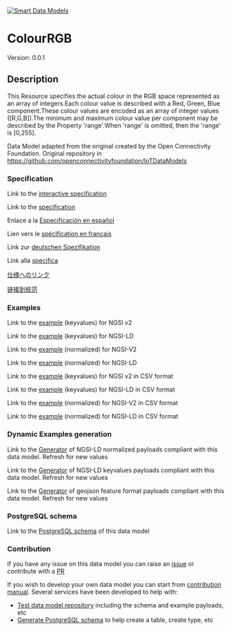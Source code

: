 [![Smart Data Models](https://smartdatamodels.org/wp-content/uploads/2022/01/SmartDataModels_logo.png "Logo")](https://smartdatamodels.org)
# ColourRGB
Version: 0.0.1

## Description 

This Resource specifies the actual colour in the RGB space represented as an array of integers.Each colour value is described with a Red, Green, Blue component.These colour values are encoded as an array of integer values ([R,G,B]).The minimum and maximum colour value per component may be described by the Property 'range'.When 'range' is omitted, then the 'range' is [0,255].

Data Model adapted from the original created by the Open Connectivity Foundation. Original repository in https://github.com/openconnectivityfoundation/IoTDataModels
### Specification

Link to the [interactive specification](https://swagger.lab.fiware.org/?url=https://smart-data-models.github.io/dataModel.OCF/ColourRGB/swagger.yaml)

Link to the [specification](https://github.com/smart-data-models/dataModel.OCF/blob/master/ColourRGB/doc/spec.md)

Enlace a la [Especificación en español](https://github.com/smart-data-models/dataModel.OCF/blob/master/ColourRGB/doc/spec_ES.md)

Lien vers le [spécification en français](https://github.com/smart-data-models/dataModel.OCF/blob/master/ColourRGB/doc/spec_FR.md)

Link zur [deutschen Spezifikation](https://github.com/smart-data-models/dataModel.OCF/blob/master/ColourRGB/doc/spec_DE.md)

Link alla [specifica](https://github.com/smart-data-models/dataModel.OCF/blob/master/ColourRGB/doc/spec_IT.md)

[仕様へのリンク](https://github.com/smart-data-models/dataModel.OCF/blob/master/ColourRGB/doc/spec_JA.md)

[链接到规范](https://github.com/smart-data-models/dataModel.OCF/blob/master/ColourRGB/doc/spec_ZH.md)
### Examples

Link to the [example](https://smart-data-models.github.io/dataModel.OCF/ColourRGB/examples/example.json) (keyvalues) for NGSI v2

Link to the [example](https://smart-data-models.github.io/dataModel.OCF/ColourRGB/examples/example.jsonld) (keyvalues) for NGSI-LD

Link to the [example](https://smart-data-models.github.io/dataModel.OCF/ColourRGB/examples/example-normalized.json) (normalized) for NGSI-V2

Link to the [example](https://smart-data-models.github.io/dataModel.OCF/ColourRGB/examples/example-normalized.jsonld) (normalized) for NGSI-LD

Link to the [example](https://github.com/smart-data-models/dataModel.OCF/blob/master/ColourRGB/examples/example.json.csv) (keyvalues) for NGSI v2 in CSV format

Link to the [example](https://github.com/smart-data-models/dataModel.OCF/blob/master/ColourRGB/examples/example.jsonld.csv) (keyvalues) for NGSI-LD in CSV format

Link to the [example](https://github.com/smart-data-models/dataModel.OCF/blob/master/ColourRGB/examples/example-normalized.json.csv) (normalized) for NGSI-V2 in CSV format

Link to the [example](https://github.com/smart-data-models/dataModel.OCF/blob/master/ColourRGB/examples/example-normalized.jsonld.csv) (normalized) for NGSI-LD in CSV format
### Dynamic Examples generation

Link to the [Generator](https://smartdatamodels.org/extra/ngsi-ld_generator.php?schemaUrl=https://raw.githubusercontent.com/smart-data-models/dataModel.OCF/master/ColourRGB/schema.json&email=info@smartdatamodels.org) of NGSI-LD normalized payloads compliant with this data model. Refresh for new values

Link to the [Generator](https://smartdatamodels.org/extra/ngsi-ld_generator_keyvalues.php?schemaUrl=https://raw.githubusercontent.com/smart-data-models/dataModel.OCF/master/ColourRGB/schema.json&email=info@smartdatamodels.org) of NGSI-LD keyvalues payloads compliant with this data model. Refresh for new values

Link to the [Generator](https://smartdatamodels.org/extra/geojson_features_generator.php?schemaUrl=https://raw.githubusercontent.com/smart-data-models/dataModel.OCF/master/ColourRGB/schema.json&email=info@smartdatamodels.org) of geojson feature format payloads compliant with this data model. Refresh for new values
### PostgreSQL schema

Link to the [PostgreSQL schema](https://github.com/smart-data-models/dataModel.OCF/blob/master/ColourRGB/schema.sql) of this data model
### Contribution

 If you have any issue on this data model you can raise an [issue](https://github.com/smart-data-models/dataModel.OCF/issues)  or contribute with a [PR](https://github.com/smart-data-models/dataModel.OCF/pulls)

 If you wish to develop your own data model you can start from [contribution manual](https://bit.ly/contribution_manual). Several services have been developed to help with: 
 - [Test data model repository](https://smartdatamodels.org/index.php/data-models-contribution-api/) including the schema and example payloads, etc
 - [Generate PostgreSQL schema](https://smartdatamodels.org/index.php/sql-service/) to help create a table, create type, etc